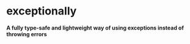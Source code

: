# exceptionally

**A fully type-safe and lightweight way of using exceptions instead of throwing errors**
